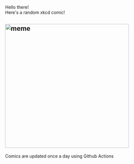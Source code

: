 Hello there! <br>Here's a random xkcd comic!<br>
## <img src="https://imgs.xkcd.com/comics/fire.png" alt="meme" width="400"/><br>
Comics are updated once a day using Github Actions